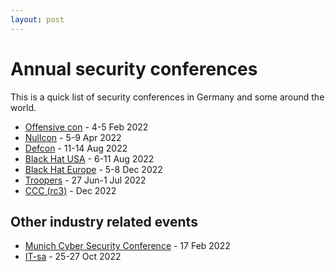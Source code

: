 ```yaml
---
layout: post
---
```

# Annual security conferences

This is a quick list of security conferences in Germany and some around the world.

* [Offensive con](https://www.offensivecon.org/) - 4-5 Feb 2022
* [Nullcon](https://nullcon.net/) - 5-9 Apr 2022
* [Defcon](https://defcon.org) - 11-14 Aug 2022
* [Black Hat USA](https://www.blackhat.com/upcoming.html#usa) - 6-11 Aug 2022
* [Black Hat Europe](https://www.blackhat.com/upcoming.html#europe) - 5-8 Dec 2022
* [Troopers](https://troopers.de/) - 27 Jun-1 Jul 2022
* [CCC (rc3)](https://events.ccc.de/) - Dec 2022

## Other industry related events

* [Munich Cyber Security Conference](https://it-security-munich.net/mcsc-2022/) - 17 Feb 2022
* [IT-sa](https://www.it-sa.de/) - 25-27 Oct 2022
